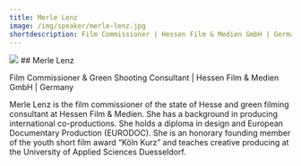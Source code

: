 ```yaml
---
title: Merle Lenz 
image: /img/speaker/merle-lenz.jpg
shortdescription: Film Commissioner | Hessen Film & Medien GmbH | Germany
---
```

<img src="/img/speaker/merle-lenz.jpg">
## Merle Lenz  

Film Commissioner & Green Shooting Consultant | Hessen Film & Medien GmbH | Germany

Merle Lenz is the film commissioner of the state of Hesse and green filming consultant at Hessen Film & Medien. She has a background in producing international co-productions. She holds a diploma in design and European Documentary Production (EURODOC). She is an honorary founding member of the youth short film award “Köln Kurz” and teaches creative producing at the University of Applied Sciences Duesseldorf.